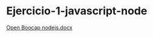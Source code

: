 # Ejercicio-1-javascript-node

[Open Boocap nodejs.docx](https://github.com/FREDDYGAMBOABEDOR/Ejercicio-1-javascript-node/files/9881062/Open.Boocap.nodejs.docx)
